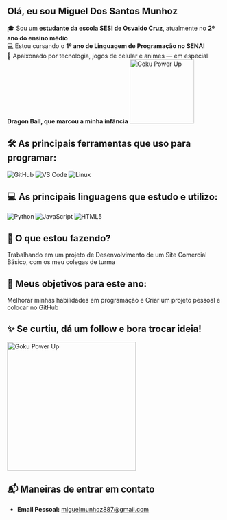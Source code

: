 ## Olá, eu sou **Miguel Dos Santos Munhoz**

🎓 Sou um **estudante da escola SESI de Osvaldo Cruz**, atualmente no **2º ano do ensino médio**  
💻 Estou cursando o **1º ano de Linguagem de Programação no SENAI**  
🚀 Apaixonado por tecnologia, jogos de celular e animes — em especial **Dragon Ball, que marcou a minha infância**
<img src="https://i.pinimg.com/originals/ff/4a/a9/ff4aa9fafb96e1c5f94a589ec871a7d6.gif" width="150" alt="Goku Power Up">

## 🛠️ As principais ferramentas que uso para programar:
![GitHub](https://img.shields.io/badge/-GitHub-181717?style=flat&logo=github&logoColor=white)
![VS Code](https://img.shields.io/badge/-VS%20Code-007ACC?style=flat&logo=visual-studio-code&logoColor=white)
![Linux](https://img.shields.io/badge/-Linux-FCC624?style=flat&logo=linux&logoColor=black)

## 💻 As principais linguagens que estudo e utilizo:
![Python](https://img.shields.io/badge/-Python-3776AB?style=flat&logo=python&logoColor=white)
![JavaScript](https://img.shields.io/badge/-JavaScript-F7DF1E?style=flat&logo=javascript&logoColor=black)
![HTML5](https://img.shields.io/badge/-HTML5-E34F26?style=flat&logo=html5&logoColor=white)

## 🚀 O que estou fazendo?
Trabalhando em um projeto de Desenvolvimento de um Site Comercial Básico, com os meu colegas de turma

## 🎯 Meus objetivos para este ano:
Melhorar minhas habilidades em programação e Criar um projeto pessoal e colocar no GitHub

## **✨ Se curtiu, dá um follow e bora trocar ideia!**

<img src="https://i.pinimg.com/originals/9b/2c/6e/9b2c6ee35bbf923517b02812036c4045.gif" width="300" alt="Goku Power Up">


## 📬 Maneiras de entrar em contato

- **Email Pessoal:** [miguelmunhoz887@gmail.com](mailto:miguelmunhoz887@gmail.com)  





